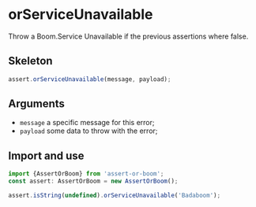 # orServiceUnavailable

Throw a Boom.Service Unavailable if the previous assertions where false.

## Skeleton

```ts
assert.orServiceUnavailable(message, payload);
```

## Arguments

- `message` a specific message for this error;
- `payload` some data to throw with the error;

## Import and use

```ts
import {AssertOrBoom} from 'assert-or-boom';
const assert: AssertOrBoom = new AssertOrBoom();

assert.isString(undefined).orServiceUnavailable('Badaboom');
```
